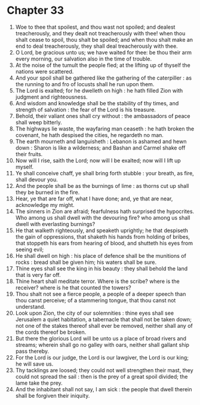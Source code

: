 # Chapter 33

1. Woe to thee that spoilest, and thou wast not spoiled; and dealest treacherously, and they dealt not treacherously with thee! when thou shalt cease to spoil, thou shalt be spoiled; and when thou shalt make an end to deal treacherously, they shall deal treacherously with thee.
2. O Lord, be gracious unto us; we have waited for thee: be thou their arm every morning, our salvation also in the time of trouble.
3. At the noise of the tumult the people fled; at the lifting up of thyself the nations were scattered.
4. And your spoil shall be gathered like the gathering of the caterpiller : as the running to and fro of locusts shall he run upon them.
5. The Lord is exalted; for he dwelleth on high : he hath filled Zion with judgment and righteousness.
6. And wisdom and knowledge shall be the stability of thy times, and strength of salvation : the fear of the Lord is his treasure.
7. Behold, their valiant ones shall cry without : the ambassadors of peace shall weep bitterly.
8. The highways lie waste, the wayfaring man ceaseth : he hath broken the covenant, he hath despised the cities, he regardeth no man.
9. The earth mourneth and languisheth : Lebanon is ashamed and hewn down : Sharon is like a wilderness; and Bashan and Carmel shake off their fruits.
10. Now will I rise, saith the Lord; now will I be exalted; now will I lift up myself.
11. Ye shall conceive chaff, ye shall bring forth stubble : your breath, as fire, shall devour you.
12. And the people shall be as the burnings of lime : as thorns cut up shall they be burned in the fire.
13. Hear, ye that are far off, what I have done; and, ye that are near, acknowledge my might.
14. The sinners in Zion are afraid; fearfulness hath surprised the hypocrites. Who among us shall dwell with the devouring fire? who among us shall dwell with everlasting burnings?
15. He that walketh righteously, and speaketh uprightly; he that despiseth the gain of oppressions, that shaketh his hands from holding of bribes, that stoppeth his ears from hearing of blood, and shutteth his eyes from seeing evil;
16. He shall dwell on high : his place of defence shall be the munitions of rocks : bread shall be given him; his waters shall be sure.
17. Thine eyes shall see the king in his beauty : they shall behold the land that is very far off.
18. Thine heart shall meditate terror. Where is the scribe? where is the receiver? where is he that counted the towers?
19. Thou shalt not see a fierce people, a people of a deeper speech than thou canst perceive; of a stammering tongue, that thou canst not understand.
20. Look upon Zion, the city of our solemnities : thine eyes shall see Jerusalem a quiet habitation, a tabernacle that shall not be taken down; not one of the stakes thereof shall ever be removed, neither shall any of the cords thereof be broken.
21. But there the glorious Lord will be unto us a place of broad rivers and streams; wherein shall go no galley with oars, neither shall gallant ship pass thereby.
22. For the Lord is our judge, the Lord is our lawgiver, the Lord is our king; he will save us.
23. Thy tacklings are loosed; they could not well strengthen their mast, they could not spread the sail : then is the prey of a great spoil divided; the lame take the prey.
24. And the inhabitant shall not say, I am sick : the people that dwell therein shall be forgiven their iniquity.

